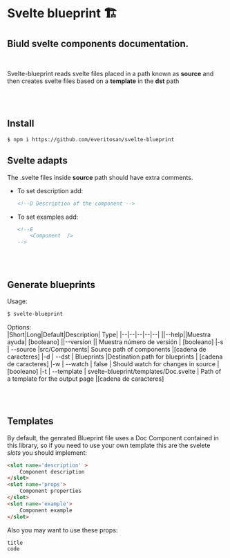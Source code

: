# Svelte blueprint 🏗️

##  Biuld svelte components documentation.

<br/>

Svelte-blueprint reads svelte files placed in a path known as **source** and then creates svelte files based on a **template** in the **dst** path

<br/>
<br/>

Install
---
```
$ npm i https://github.com/everitosan/svelte-blueprint
```

Svelte adapts
---
The .svelte files inside **source** path should have extra comments.

- To set description add:
    ```html
    <!--D Description of the component -->
    ```


- To set examples add:
    ```html
    <!--E
        <Component  />
    -->
    ```

<br/>
<br/>


Generate blueprints
---
Usage:
```bash
$ svelte-blueprint
```
Options:  
|Short|Long|Default|Description| Type|
|--|--|--|--|--|
||--help||Muestra ayuda| [booleano]
||--version || Muestra número de versión | [booleano]
|-s | --source |src/Components| Source path of components |[cadena de caracteres]
|-d | --dst | Blueprints |Destination path for blueprints | [cadena de caracteres]
|-w | --watch | false | Should watch for changes in source |[booleano]
|-t | --template | svelte-blueprint/templates/Doc.svelte | Path of a template for the output page |[cadena de caracteres]  
  
<br/>
<br/>

## Templates
By default, the genrated Blueprint file uses a Doc Component contained in this library, so if you need to use your own template this are the svelete *slots* you should implement:
```html
<slot name='description' > 
    Component description
</slot>
<slot name='props'>
    Component properties
</slot>
<slot name='example'>
    Component example
</slot>
```

Also you may want to use these props:
```js
title
code
```